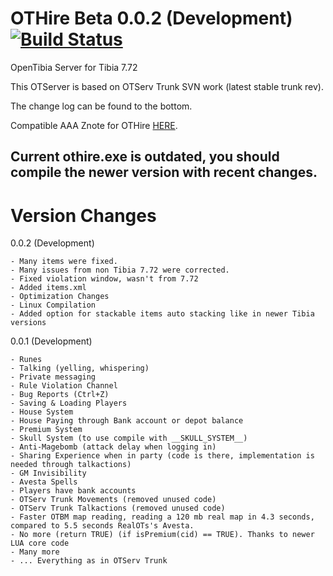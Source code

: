 OTHire Beta 0.0.2 (Development) [![Build Status](https://travis-ci.org/TwistedScorpio/OTHire.svg?branch=master)](https://travis-ci.org/TwistedScorpio/OTHire)
======

OpenTibia Server for Tibia 7.72

This OTServer is based on OTServ Trunk SVN work (latest stable trunk rev).

The change log can be found to the bottom.

Compatible AAA Znote for OTHire [HERE](https://github.com/peonso/ZnoteOTHire).

## Current othire.exe is outdated, you should compile the newer version with recent changes.

Version Changes
======

  0.0.2 (Development)
  
    - Many items were fixed.
    - Many issues from non Tibia 7.72 were corrected.
    - Fixed violation window, wasn't from 7.72
    - Added items.xml
    - Optimization Changes
    - Linux Compilation
    - Added option for stackable items auto stacking like in newer Tibia versions
    

  0.0.1 (Development)
  
    - Runes
    - Talking (yelling, whispering)
    - Private messaging
    - Rule Violation Channel
    - Bug Reports (Ctrl+Z)
    - Saving & Loading Players
    - House System
    - House Paying through Bank account or depot balance
    - Premium System
    - Skull System (to use compile with __SKULL_SYSTEM__)
    - Anti-Magebomb (attack delay when logging in)
    - Sharing Experience when in party (code is there, implementation is needed through talkactions)
    - GM Invisibility
    - Avesta Spells
    - Players have bank accounts
    - OTServ Trunk Movements (removed unused code)
    - OTServ Trunk Talkactions (removed unused code)
    - Faster OTBM map reading, reading a 120 mb real map in 4.3 seconds, compared to 5.5 seconds RealOTs's Avesta.
    - No more (return TRUE) (if isPremium(cid) == TRUE). Thanks to newer LUA core code
    - Many more
    - ... Everything as in OTServ Trunk
